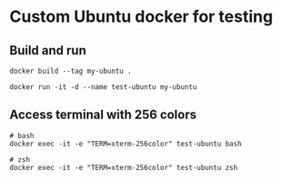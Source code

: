 # Custom Ubuntu docker for testing

## Build and run

```shell
docker build --tag my-ubuntu .

docker run -it -d --name test-ubuntu my-ubuntu
```

## Access terminal with 256 colors

```shell
# bash
docker exec -it -e "TERM=xterm-256color" test-ubuntu bash

# zsh
docker exec -it -e "TERM=xterm-256color" test-ubuntu zsh
```
